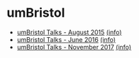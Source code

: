# umBristol

* [umBristol Talks - August 2015](2015-08-25/) [(info)](2015-08-25/README.md)
* [umBristol Talks - June 2016](2016-06-09/) [(info)](2016-06-09/README.md)
* [umBristol Talks - November 2017](2017-11-29/) [(info)](2017-11-29/README.md)
